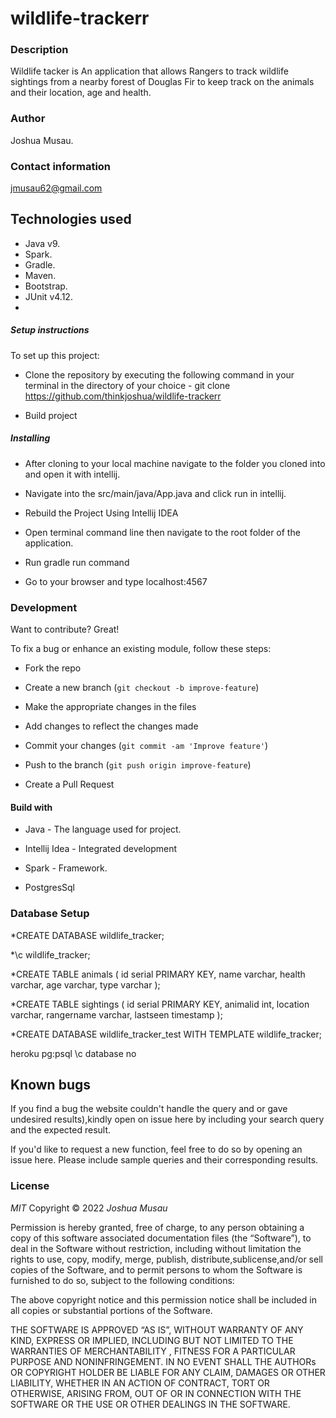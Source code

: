 # wildlife-trackerr
### Description

Wildlife tacker is An application that allows Rangers to track wildlife sightings from  a nearby forest of Douglas Fir to keep track on the animals and their location, age and health.

### Author

Joshua Musau.
### Contact information

jmusau62@gmail.com

## Technologies used
* Java v9.
* Spark.
* Gradle.
* Maven.
* Bootstrap.
* JUnit v4.12.
* 
##### Setup instructions

To set up this project:

* Clone the repository by executing the following command in your terminal in the directory of your choice -  git clone https://github.com/thinkjoshua/wildlife-trackerr

* Build project

##### Installing
* After cloning to your local machine navigate to the folder you cloned into and open it with intellij.

* Navigate into the src/main/java/App.java and click run in intellij.

 * Rebuild the Project Using Intellij IDEA 
 
  * Open terminal command line then navigate to the root folder of the application.
   
   * Run  gradle run command
   
  * Go to your browser and type localhost:4567
  
  ### Development
  Want to contribute? Great!
  
  To fix a bug or enhance an existing module, follow these steps:
  
  * Fork the repo
  
  * Create a new branch (`git checkout -b improve-feature`)
  
  * Make the appropriate changes in the files
  
  * Add changes to reflect the changes made
  
  * Commit your changes (`git commit -am 'Improve feature'`)
  
  * Push to the branch (`git push origin improve-feature`)
  
  * Create a Pull Request 

#### Build with

* Java - The language used for project.

* Intellij Idea - Integrated development

* Spark - Framework.
 
* PostgresSql
### Database Setup
*CREATE DATABASE wildlife_tracker;

*\c wildlife_tracker;

*CREATE TABLE animals (
   id serial PRIMARY KEY,
   name varchar,
   health varchar,
   age varchar,
   type varchar
);

*CREATE TABLE sightings (
   id serial PRIMARY KEY,
   animalid int,
   location varchar,
   rangername varchar,
   lastseen timestamp
   );

*CREATE DATABASE wildlife_tracker_test WITH TEMPLATE wildlife_tracker;


heroku pg:psql
\c database no


## Known bugs

If you find a bug the website couldn't handle the query and or gave undesired results),kindly open on issue here by including your search query and the expected result.

If you'd like to request a new function, feel free to do so by opening an issue here. Please include sample queries and their corresponding results.

### License

*MIT*
Copyright © 2022 *Joshua Musau*

Permission is hereby granted, free of charge, to any person obtaining a copy of this software associated documentation files (the “Software”), to deal in the Software without restriction, including without limitation the rights to use, copy, modify, merge, publish, distribute,sublicense,and/or sell copies of the Software, and to permit persons to whom the Software is furnished to do so, subject to the following conditions:

The above copyright notice and this permission notice shall be included in all copies or substantial portions of the Software.

THE SOFTWARE IS APPROVED “AS IS”, WITHOUT WARRANTY OF ANY KIND, EXPRESS OR IMPLIED, INCLUDING BUT NOT LIMITED TO THE WARRANTIES OF MERCHANTABILITY , FITNESS FOR A PARTICULAR PURPOSE AND NONINFRINGEMENT. IN NO EVENT SHALL THE AUTHORs OR COPYRIGHT HOLDER BE LIABLE FOR ANY CLAIM, DAMAGES OR OTHER LIABILITY, WHETHER IN AN ACTION OF CONTRACT, TORT OR OTHERWISE, ARISING FROM, OUT OF OR IN CONNECTION WITH THE SOFTWARE OR THE USE OR OTHER DEALINGS IN THE SOFTWARE.

